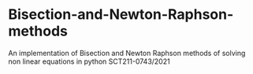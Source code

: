 # Bisection-and-Newton-Raphson-methods
An implementation of Bisection and Newton Raphson methods of solving non linear equations in python
SCT211-0743/2021
